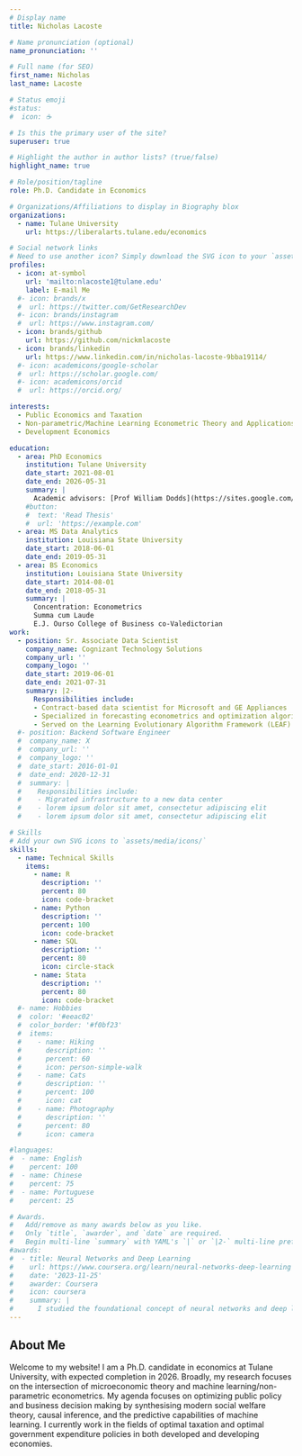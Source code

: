 ```yaml
---
# Display name
title: Nicholas Lacoste

# Name pronunciation (optional)
name_pronunciation: ''

# Full name (for SEO)
first_name: Nicholas
last_name: Lacoste

# Status emoji
#status:
#  icon: ☕️

# Is this the primary user of the site?
superuser: true

# Highlight the author in author lists? (true/false)
highlight_name: true

# Role/position/tagline
role: Ph.D. Candidate in Economics

# Organizations/Affiliations to display in Biography blox
organizations:
  - name: Tulane University
    url: https://liberalarts.tulane.edu/economics

# Social network links
# Need to use another icon? Simply download the SVG icon to your `assets/media/icons/` folder.
profiles:
  - icon: at-symbol
    url: 'mailto:nlacoste1@tulane.edu'
    label: E-mail Me
  #- icon: brands/x
  #  url: https://twitter.com/GetResearchDev
  #- icon: brands/instagram
  #  url: https://www.instagram.com/
  - icon: brands/github
    url: https://github.com/nickmlacoste
  - icon: brands/linkedin
    url: https://www.linkedin.com/in/nicholas-lacoste-9bba19114/
  #- icon: academicons/google-scholar
  #  url: https://scholar.google.com/
  #- icon: academicons/orcid
  #  url: https://orcid.org/

interests:
  - Public Economics and Taxation
  - Non-parametric/Machine Learning Econometric Theory and Applications
  - Development Economics

education:
  - area: PhD Economics
    institution: Tulane University
    date_start: 2021-08-01
    date_end: 2026-05-31
    summary: |
      Academic advisors: [Prof William Dodds](https://sites.google.com/view/williamdodds), [Prof Katy Bergstrom](https://sites.google.com/view/katybergstrom/home), [Prof Augustine Denteh](https://austindenteh.com/)
    #button:
    #  text: 'Read Thesis'
    #  url: 'https://example.com'
  - area: MS Data Analytics
    institution: Louisiana State University
    date_start: 2018-06-01
    date_end: 2019-05-31
  - area: BS Economics
    institution: Louisiana State University
    date_start: 2014-08-01
    date_end: 2018-05-31
    summary: |
      Concentration: Econometrics
      Summa cum Laude
      E.J. Ourso College of Business co-Valedictorian
work:
  - position: Sr. Associate Data Scientist
    company_name: Cognizant Technology Solutions
    company_url: ''
    company_logo: ''
    date_start: 2019-06-01
    date_end: 2021-07-31
    summary: |2-
      Responsibilities include:
      - Contract-based data scientist for Microsoft and GE Appliances
      - Specialized in forecasting econometrics and optimization algorithms
      - Served on the Learning Evolutionary Algorithm Framework (LEAF) team -- dedicated to proprietary evolutionary algorithms for high-dimensional optimization problems
  #- position: Backend Software Engineer
  #  company_name: X
  #  company_url: ''
  #  company_logo: ''
  #  date_start: 2016-01-01
  #  date_end: 2020-12-31
  #  summary: |
  #    Responsibilities include:
  #    - Migrated infrastructure to a new data center
  #    - lorem ipsum dolor sit amet, consectetur adipiscing elit
  #    - lorem ipsum dolor sit amet, consectetur adipiscing elit

# Skills
# Add your own SVG icons to `assets/media/icons/`
skills:
  - name: Technical Skills
    items:
      - name: R
        description: ''
        percent: 80
        icon: code-bracket
      - name: Python
        description: ''
        percent: 100
        icon: code-bracket
      - name: SQL
        description: ''
        percent: 80
        icon: circle-stack
      - name: Stata
        description: ''
        percent: 80
        icon: code-bracket
  #- name: Hobbies
  #  color: '#eeac02'
  #  color_border: '#f0bf23'
  #  items:
  #    - name: Hiking
  #      description: ''
  #      percent: 60
  #      icon: person-simple-walk
  #    - name: Cats
  #      description: ''
  #      percent: 100
  #      icon: cat
  #    - name: Photography
  #      description: ''
  #      percent: 80
  #      icon: camera

#languages:
#  - name: English
#    percent: 100
#  - name: Chinese
#    percent: 75
#  - name: Portuguese
#    percent: 25

# Awards.
#   Add/remove as many awards below as you like.
#   Only `title`, `awarder`, and `date` are required.
#   Begin multi-line `summary` with YAML's `|` or `|2-` multi-line prefix and indent 2 spaces below.
#awards:
#  - title: Neural Networks and Deep Learning
#    url: https://www.coursera.org/learn/neural-networks-deep-learning
#    date: '2023-11-25'
#    awarder: Coursera
#    icon: coursera
#    summary: |
#      I studied the foundational concept of neural networks and deep learning. By the end, I was familiar with the significant technological trends driving the rise of deep learning; build, train, and apply fully connected deep neural networks; implement efficient (vectorized) neural networks; identify key parameters in a neural network’s architecture; and apply deep learning to your own applications.
---
```


## About Me

Welcome to my website! I am a Ph.D. candidate in economics at Tulane University, with expected completion in 2026. Broadly, my research focuses on the intersection of microeconomic theory and machine learning/non-parametric econometrics. My agenda focuses on optimizing public policy and business decision making by synthesising modern social welfare theory, causal inference, and the predictive capabilities of machine learning. I currently work in the fields of optimal taxation and optimal government expenditure policies in both developed and developing economies.   

